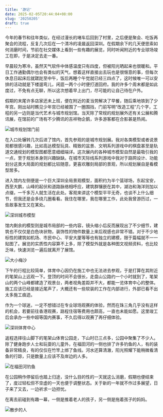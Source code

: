 ```yaml
---
title: '游记'
date: 2025-02-05T20:44:04+08:00
slug: '20250205'
draft: true
---
```


今年的春节和往年类似，在经过漫长的堵车后回到了村里，之后便是聚会、吃饭再聚会的流程，反复几次后在一个清冷的凌晨返回深圳。在假期余下的几天便思索如何消磨时间，节前在社交媒体上看到一些有趣的展览，同时听闻附近的专业球场竣工在即，于是决定去走一番。

早晨较为寒冷，虽然天气软件中体感温度只有四度，但被阳光晒起来也很暖和。平日工作通勤偶尔也会有类似的天气，想着这样直接出去玩也是很惬意的事，但每次休息日起床后就蹉跎至中午，饭后再睡个午觉就已经三四点了，这时候唯一可以安排的活动就是下楼遛弯儿，闲逛一两个小时便打道回府。我的许多个周末都是如此度过，不免有点无聊，所以这次想着早上出门，尽可能的让自己待在户外。

假期的末尾许多店家还未上班，便在附近的麦当劳解决了早餐，随后乘地铁到了少年宫。刚出站时瞧见少年宫已经被围了一圈围挡，门前写明“改造工程”几个字，工程的另一边则是当代艺术与城市规划馆。当天除了常规的规划展外还有关公展和腾讯展，在馆前的广场有不少腾讯的吉祥物企鹅，许多游客都在合影甚是热闹。

![城市规划馆门前](https://i.meee.com.tw/JC3qz6u.jpeg)

在入口处辗转几次后进了馆内，首先参观的是城市规划展。我对各类模型或者说景观都很感兴趣，比如高达模型玩具、精致的盆景、文明系列游戏中的棋盘甚至是轨道交通规划的模型图都愿意细细端详。这次展内的各种城市模型自然是最吸引我的一点，至于规划本身则兴趣缺缺。在城市天际线系列游戏中我对于路网设计、功能划分这类大局面的规划都比较随意，更喜欢雕刻局部的景观，所以规划展自是看模型居多。

进入馆内左侧便是一个巨大深圳全局景观模型，面积约为半个篮球场，东起宝安，西至大鹏，山峰的起伏和道路脉络相呼应，建筑群镶嵌在其中，湖泊和海洋则加以点缀，一千多万人就生活在此处。客观来讲这个模型平平无奇，也谈不上什么细节，但我还是会多绕几圈看看。我住在哪里，我在哪里工作，此处我曾游历过，一些故事发生又在某处。

![深圳城市模型](https://i.meee.com.tw/VrjAJ2p.jpeg)

馆内剩余的模型则是城市局部的一些内容，镜头缩小后反而展现出了不少细节，建筑也不仅仅是白色块状物，装饰性的物件数量上来后观感也非常不错。对于不少地标性的建筑如机场、市民中心、平安大厦等等也有独立的建模，限于篇幅就不一一贴图了。展览的实质性内容算不上多，除了模型外就是各种图文视频资料，也比较乏味，快速浏览一遍后就离开了展馆。

![大小梅沙](https://i.meee.com.tw/szkq23e.jpeg)

下午的行程比较简单，体育中心因仍在施工中也无法进去参观，于是打算在其附近的笔架山上远观一下。登顶的时间不会很长，走盘山公路约一个小时就到了，笔架山的两个山峰都建造了观景台，两者视角差距并不大，都能一览体育中心的整体。施工应该已经是接近尾声了，大概还有一些软装的工作在内部进行，外部已看不出太多施工痕迹。

作为一个球迷，一定不想错过在专业球场观赛的体验，然而在珠三角几乎没有这样的机会，若要前往香港观赛，路程住宿等费用也颇高，一直也未能如愿。这里竣工后会承办一些中超等国内赛事，不久后得以观赛了再仔细体验。

![深圳体育中心](https://i.meee.com.tw/I0dHAh3.jpeg)

返程选择往山脚下的笔架山体育公园走，下山时已三点多，公园中聚集了不少人。除了健身跑步人士和玩耍的儿童外，在福田河的一侧也排了许多钓鱼的人，有的装备非常精良，有的仅仅在竹竿上绑了鱼线。河水还算清澈，阳光照耀下能稍微看清鱼的行踪，只是数量上应该不及岸边的人多。

![在福田河钓鱼](https://i.meee.com.tw/348nv3Y.jpeg)

在公园稍作停留后也踏上归途，没什么目的性的一天就这么消磨，假期也便结束了，度过轻松但不空虚的一天也便于调整状态。关于新的一年就不作过多展望，日子来了又去，一边祈求一边担忧。

在离去前碰到有趣一幕，一侧是推着老人的孩子，另一侧是拖着孩子的妈妈。

![散步的人](https://i.meee.com.tw/jedLETQ.jpeg)
